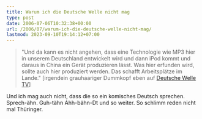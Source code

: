 ```yaml
---
title: Warum ich die Deutsche Welle nicht mag
type: post
date: 2006-07-06T10:32:38+00:00
url: /2006/07/warum-ich-die-deutsche-welle-nicht-mag/
lastmod: 2023-09-10T19:14:12+07:00
---
```





> "Und da kann es nicht angehen, dass eine Technologie wie MP3 hier in unserem Deutschland entwickelt wird und dann iPod kommt und daraus in China ein Gerät produzieren lässt. Was hier erfunden wird, sollte auch hier produziert werden. Das schafft Arbeitsplätze im Lande." [irgendein grauhaariger Dummkopf eben auf [Deutsche Welle TV][1]]

Und ich mag auch nicht, dass die so ein komisches Deutsch sprechen. Sprech-ähn. Guh-tähn Ahh-bähn-Dt und so weiter. So schlimm reden nicht mal Thüringer.

 [1]: http://www.dw-world.de/
